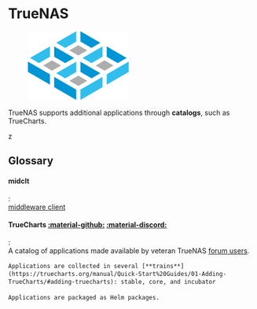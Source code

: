 # TrueNAS

<figure><img src="/img/Logos/TrueNAS.svg"/></figure>

TrueNAS supports additional applications through **catalogs**, such as TrueCharts.

z

## Glossary

#### midclt
:   
    [middleware client](https://www.truenas.com/community/threads/no-way-to-start-stop-services.87322/)

#### TrueCharts [:material-github:](https://github.com/truecharts/apps) [:material-discord:](https://discord.com/invite/tVsPTHWTtr)
:   
    A catalog of applications made available by veteran TrueNAS [forum users](https://www.truenas.com/community/threads/syncthing-on-truenas-scale-21-08-beta.95184/post-658413).

    Applications are collected in several [**trains**](https://truecharts.org/manual/Quick-Start%20Guides/01-Adding-TrueCharts/#adding-truecharts): stable, core, and incubator

    Applications are packaged as Helm packages.